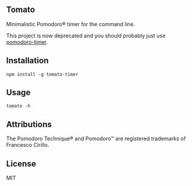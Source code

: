 ## Tomato

Minimalistic Pomodoro® timer for the command line.

This project is now deprecated and you should probably just use [pomodoro-timer](https://github.com/niftylettuce/pomodoro-timer).

## Installation

```
npm install -g tomato-timer
```

## Usage

```
tomato -h
```

## Attributions

The Pomodoro Technique® and Pomodoro™ are registered trademarks of Francesco Cirillo.

## License

MIT
